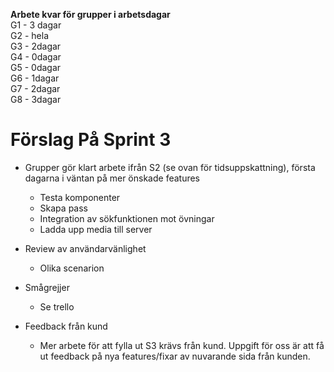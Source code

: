 **Arbete kvar för grupper i arbetsdagar**\
G1 - 3 dagar\
G2 - hela\
G3 - 2dagar\
G4 - 0dagar\
G5 - 0dagar\
G6 - 1dagar\
G7 - 2dagar\
G8 - 3dagar

# Förslag På Sprint 3
- Grupper gör klart arbete ifrån S2 (se ovan för tidsuppskattning), första dagarna i väntan på mer önskade features
    - Testa komponenter
    - Skapa pass
    - Integration av sökfunktionen mot övningar
    - Ladda upp media till server

- Review av användarvänlighet
    - Olika scenarion 

- Smågrejjer
    - Se trello

- Feedback från kund
    - Mer arbete för att fylla ut S3 krävs från kund. Uppgift för oss är att få ut feedback på nya features/fixar av nuvarande sida från kunden.

